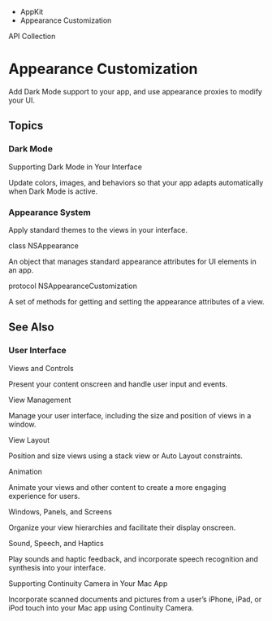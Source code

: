 

- AppKit
-  Appearance Customization 

API Collection

# Appearance Customization

Add Dark Mode support to your app, and use appearance proxies to modify your UI.

## Topics

### Dark Mode

Supporting Dark Mode in Your Interface

Update colors, images, and behaviors so that your app adapts automatically when Dark Mode is active.

### Appearance System

Apply standard themes to the views in your interface.

class NSAppearance

An object that manages standard appearance attributes for UI elements in an app.

protocol NSAppearanceCustomization

A set of methods for getting and setting the appearance attributes of a view.

## See Also

### User Interface

Views and Controls

Present your content onscreen and handle user input and events.

View Management

Manage your user interface, including the size and position of views in a window.

View Layout

Position and size views using a stack view or Auto Layout constraints.

Animation

Animate your views and other content to create a more engaging experience for users.

Windows, Panels, and Screens

Organize your view hierarchies and facilitate their display onscreen.

Sound, Speech, and Haptics

Play sounds and haptic feedback, and incorporate speech recognition and synthesis into your interface.

Supporting Continuity Camera in Your Mac App

Incorporate scanned documents and pictures from a user’s iPhone, iPad, or iPod touch into your Mac app using Continuity Camera.


